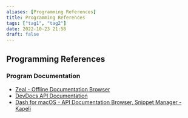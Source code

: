 ```yaml
---
aliases: [Programming References]
title: Programming References
tags: ["tag1", "tag2"]
date: 2022-10-23 21:58
draft: false
---
```


## Programming References

### Program Documentation

- [Zeal - Offline Documentation Browser](https://zealdocs.org/)
- [DevDocs API Documentation](https://devdocs.io/)
- [Dash for macOS - API Documentation Browser, Snippet Manager - Kapeli](https://kapeli.com/dash)
